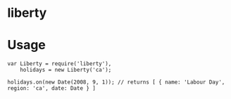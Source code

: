 liberty
=======

Usage
=====

    var Liberty = require('liberty'),
        holidays = new Liberty('ca');

    holidays.on(new Date(2008, 9, 1)); // returns [ { name: 'Labour Day', region: 'ca', date: Date } ]
